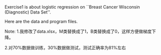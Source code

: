 Exercise1 is about logistic regression on ``Breast Cancer Wisconsin (Diagnostic) Data Set''.

Here are the data and program files.


Note: 1.我修改了data.xlsx，M类替换成了1，B类替换成了0，这样方便做梯度下降。
      
2.对70%数据做训练，30%数据做测试，测试正确率为81%左右
